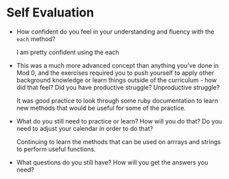 # Self Evaluation

- How confident do you feel in your understanding and fluency with the `each` method?

   I am pretty confident using the each

- This was a much more advanced concept than anything you've done in Mod 0, and the exercises required you to push yourself to apply other background knowledge or learn things outside of the curriculum - how did that feel? Did you have productive struggle? Unproductive struggle?

   It was good practice to look through some ruby documentation to learn new methods that would be useful for some of the practice.

- What do you still need to practice or learn? How will you do that? Do you need to adjust your calendar in order to do that?

  Continuing to learn the methods that can be used on arrrays and strings to perform useful functions.
  
- What questions do you still have? How will you get the answers you need?
